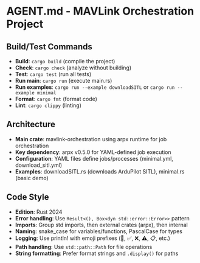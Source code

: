 # AGENT.md - MAVLink Orchestration Project

## Build/Test Commands
- **Build**: `cargo build` (compile the project)
- **Check**: `cargo check` (analyze without building) 
- **Test**: `cargo test` (run all tests)
- **Run main**: `cargo run` (execute main.rs)
- **Run examples**: `cargo run --example downloadSITL` or `cargo run --example minimal`
- **Format**: `cargo fmt` (format code)
- **Lint**: `cargo clippy` (linting)

## Architecture
- **Main crate**: mavlink-orchestration using arpx runtime for job orchestration
- **Key dependency**: arpx v0.5.0 for YAML-defined job execution
- **Configuration**: YAML files define jobs/processes (minimal.yml, download_sitl.yml)
- **Examples**: downloadSITL.rs (downloads ArduPilot SITL), minimal.rs (basic demo)

## Code Style
- **Edition**: Rust 2024
- **Error handling**: Use `Result<(), Box<dyn std::error::Error>>` pattern
- **Imports**: Group std imports, then external crates (arpx), then internal
- **Naming**: snake_case for variables/functions, PascalCase for types
- **Logging**: Use println! with emoji prefixes (🚀, ✅, ❌, ⚠️, 📋, etc.)
- **Path handling**: Use `std::path::Path` for file operations
- **String formatting**: Prefer format strings and `.display()` for paths
